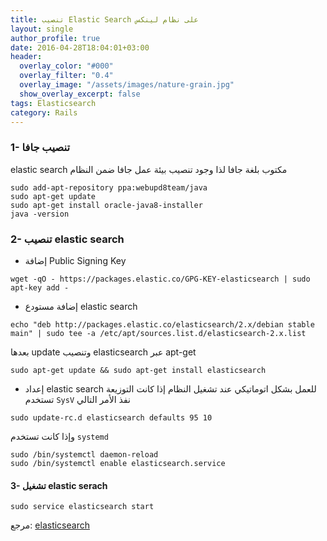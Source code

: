 ```yaml
---
title: تنصيب Elastic Search على نظام لينكس 
layout: single
author_profile: true
date: 2016-04-28T18:04:01+03:00
header:
  overlay_color: "#000"
  overlay_filter: "0.4"
  overlay_image: "/assets/images/nature-grain.jpg"
  show_overlay_excerpt: false
tags: Elasticsearch
category: Rails
---
```


 
### 1- تنصيب جافا
elastic search مكتوب بلغة جافا لذا وجود تنصيب بيئة عمل جافا ضمن النظام

~~~
sudo add-apt-repository ppa:webupd8team/java
sudo apt-get update
sudo apt-get install oracle-java8-installer
java -version
~~~

### 2- تنصيب elastic search

* إضافة Public Signing Key

~~~
wget -qO - https://packages.elastic.co/GPG-KEY-elasticsearch | sudo apt-key add -
~~~
* إضافة مستودع elastic search

~~~
echo "deb http://packages.elastic.co/elasticsearch/2.x/debian stable main" | sudo tee -a /etc/apt/sources.list.d/elasticsearch-2.x.list
~~~

بعدها update وتنصيب elasticsearch عبر apt-get

~~~
sudo apt-get update && sudo apt-get install elasticsearch
~~~

* إعداد elastic search للعمل بشكل اتوماتيكي عند تشغيل النظام
إذا كانت التوزيعة تستخدم `SysV` نفذ الأمر التالي

~~~
sudo update-rc.d elasticsearch defaults 95 10
~~~

وإذا كانت تستخدم `systemd`

~~~
sudo /bin/systemctl daemon-reload
sudo /bin/systemctl enable elasticsearch.service
~~~

#### 3- تشغيل elastic serach

~~~
sudo service elasticsearch start
~~~

مرجع:  [elasticsearch ](https://www.elastic.co/guide/en/elasticsearch/reference/current/setup-repositories.html) 


